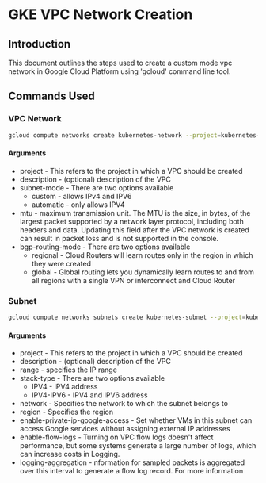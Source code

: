 # GKE VPC Network Creation

## Introduction
This document outlines the steps used to create a custom mode vpc network in Google Cloud Platform using 'gcloud' command line tool.

## Commands Used
### VPC Network
```bash
gcloud compute networks create kubernetes-network --project=kubernetes-learning-433210 --description=VPC\ created\ for\ GKE --subnet-mode=custom --mtu=1460 --bgp-routing-mode=regional
```
#### Arguments
* project - This refers to the project in which a VPC should be created
* description - (optional) description of the VPC
* subnet-mode - There are two options available
  * custom - allows IPv4 and IPV6
  * automatic - only allows IPV4
* mtu - maximum transmission unit. The MTU is the size, in bytes, of the largest packet supported by a network layer protocol, including both headers and data. Updating this field after the VPC network is created can result in packet loss and is not supported in the console.
* bgp-routing-mode - There are two options available
  * regional - Cloud Routers will learn routes only in the region in which they were created
  * global - Global routing lets you dynamically learn routes to and from all regions with a single VPN or interconnect and Cloud Router

### Subnet

```bash
gcloud compute networks subnets create kubernetes-subnet --project=kubernetes-learning-433210 --description=Subnet\ created\ for\ Kubernetes --range=10.0.1.0/24 --stack-type=IPV4_ONLY --network=kubernetes-network --region=asia-south1 --enable-private-ip-google-access --enable-flow-logs --logging-aggregation-interval=interval-5-sec --logging-flow-sampling=0.5 --logging-metadata=include-all
```

#### Arguments
* project - This refers to the project in which a VPC should be created
* description - (optional) description of the VPC
* range - specifies the IP range
* stack-type - There are two options available
  * IPV4 - IPV4 address
  * IPV4-IPV6 - IPV4 and IPV6 address
* network - Specifies the network to which the subnet belongs to
* region - Specifies the region
* enable-private-ip-google-access - Set whether VMs in this subnet can access Google services without assigning external IP addresses
* enable-flow-logs - Turning on VPC flow logs doesn't affect performance, but some systems generate a large number of logs, which can increase costs in Logging.
* logging-aggregation - nformation for sampled packets is aggregated over this interval to generate a flow log record. For more information


